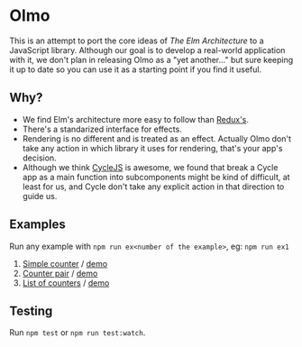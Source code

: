 # Olmo #

This is an attempt to port the core ideas of *The Elm Architecture* to a JavaScript library. Although our goal is to develop a real-world application with it, we don't plan in releasing Olmo as a "yet another..." but sure keeping it up to date so you can use it as a starting point if you find it useful.

## Why? ##

* We find Elm's architecture more easy to follow than [Redux's](https://github.com/rackt/redux/).
* There's a standarized interface for effects.
* Rendering is no different and is treated as an effect. Actually Olmo don't take any action in which library it uses for rendering, that's your app's decision.
* Although we think [CycleJS](http://cycle.js.org/) is awesome, we found that break a Cycle app as a main function into subcomponents might be kind of difficult, at least for us, and Cycle don't take any explicit action in that direction to guide us.

## Examples ##

Run any example with `npm run ex<number of the example>`, eg: `npm run ex1`

1. [Simple counter](https://github.com/kaleidos/olmo/blob/master/examples/01-counter) / [demo](http://kaleidos.github.io/olmo/examples/01-counter/)
2. [Counter pair](https://github.com/kaleidos/olmo/blob/master/examples/02-counter-pair) / [demo](http://kaleidos.github.io/olmo/examples/02-counter-pair/)
3. [List of counters](https://github.com/kaleidos/olmo/blob/master/examples/03-list-of-counters) / [demo](http://kaleidos.github.io/olmo/examples/03-list-of-counters/)

## Testing ##

Run `npm test` or `npm run test:watch`.
